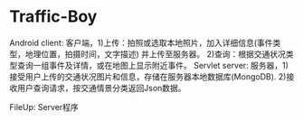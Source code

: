 # Traffic-Boy
Android client: 客户端，1)上传：拍照或选取本地照片，加入详细信息(事件类型，地理位置，拍摄时间，文字描述) 并上传至服务器。
                        2)查询：根据交通状况类型查询一组事件及详情，或在地图上显示附近事件。
Servlet server: 服务器，1)接受用户上传的交通状况图片和信息，存储在服务器本地数据库(MongoDB).
                        2)接收用户查询请求，按交通情景分类返回Json数据。

FileUp: Server程序
